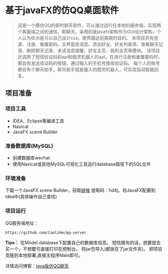 # 基于javaFX的仿QQ桌面软件
> 这是一个模仿QQ的即时聊天软件，可以通过运行在本地的服务端，实现两个客服端之间的通信，即聊天。采用的是javafx架构作为GUI设计架构，个人认为优点是可以自己设计css，使界面达到美观的目的。
本项目共有登录、注册、重置密码、主界面发消息、添加好友、好友列表项、查看聊天记录、删除聊天记录、未读消息提醒、好友主页、我的主页等模块。
该项目还调用了短信验证码的api和图灵机器人的api。在进行注册和重置密码时，都会有发送验证码的按钮，通过输入的手机号接收验证码。
每个人的账号都会有个聊天助手，聊天助手就是接入的图灵机器人，可实现自动智能回复。

## 项目准备
### 项目工具
 - IDEA、Eclipse等编译工具
 - Navicat
 - JavaFX scene Builder
### 准备数据库(MySQL)
 - 创建数据库wechat
 - 使用Navicat或其他MySQL可视化工具运行database路径下的SQL文件

### 环境准备
下载一个JavaFX scene Builder，获取[链接](https://pan.baidu.com/s/1b__UVMt82zYK9MrwypTvgQ)
提取码：hd4j。将JavaFX配置到idea中(具体操作自己查找)
### 项目运行
QQ服务端地址：
```
https://github.com/CooliHe/qq-server
```
**Tips：** 在Model.database下配置自己的数据库信息。 短信服务的话，想要就去买一个，不想要可直接打印在控制台。
将jar包导入(都放在了jar文件夹)。
把项目克隆到本地部署,直接主程序Main即可。

详情访问博客：[java版仿QQ聊天](https://www.coolive.top/archives/java_qq.html)
